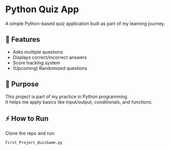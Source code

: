# Python Quiz App

A simple Python-based quiz application built as part of my learning journey.

## 📌 Features
- Asks multiple questions
- Displays correct/incorrect answers
- Score tracking system
- (Upcoming) Randomized questions

## 🚀 Purpose
This project is part of my practice in Python programming.  
It helps me apply basics like input/output, conditionals, and functions.  

## ⚡ How to Run
Clone the repo and run:
```bash
First_Project_QuizGame.py
